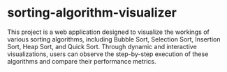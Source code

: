 # sorting-algorithm-visualizer
This project is a web application designed to visualize the workings of various sorting algorithms, including Bubble Sort, Selection Sort, Insertion Sort, Heap Sort, and Quick Sort. Through dynamic and interactive visualizations, users can observe the step-by-step execution of these algorithms and compare their performance metrics. 
